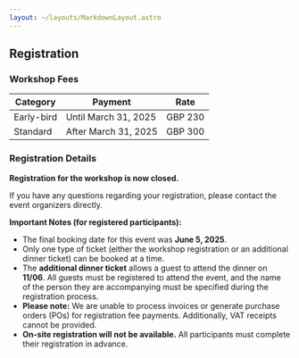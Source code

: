 ```yaml
---
layout: ~/layouts/MarkdownLayout.astro
---
```


## Registration

### Workshop Fees

| Category   | Payment              | Rate    |
| ---------- | -------------------- | ------- |
| Early-bird | Until March 31, 2025 | GBP 230 |
| Standard   | After March 31, 2025 | GBP 300 |

### Registration Details

**Registration for the workshop is now closed.**

If you have any questions regarding your registration, please contact the event organizers directly.

**Important Notes (for registered participants):**

- The final booking date for this event was **June 5, 2025**.
- Only one type of ticket (either the workshop registration or an additional dinner ticket) can be booked at a time.
- The **additional dinner ticket** allows a guest to attend the dinner on **11/06**. All guests must be registered to attend the event, and the name of the person they are accompanying must be specified during the registration process.
- **Please note:** We are unable to process invoices or generate purchase orders (POs) for registration fee payments. Additionally, VAT receipts cannot be provided.
- **On-site registration will not be available.** All participants must complete their registration in advance.
